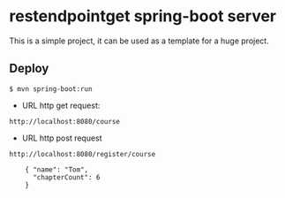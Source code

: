 # restendpointget spring-boot server

This is a simple project, it can be used as a template for a huge project.

## Deploy
```
$ mvn spring-boot:run
```
* URL http get request:
```
http://localhost:8080/course
```
* URL http post request
```
http://localhost:8080/register/course

    { "name": "Tom",
	  "chapterCount": 6 
    }
```